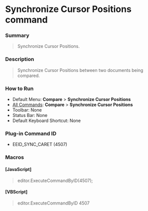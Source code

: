 # Synchronize Cursor Positions command

### Summary

> Synchronize Cursor Positions.

### Description

> Synchronize Cursor Positions between two documents being compared.

### How to Run

- Default Menu: **Compare** \> **Synchronize Cursor Positions**
- [All Commands](../tools/all_commands): **Compare** \> **Synchronize Cursor Positions**
- Toolbar: None
- Status Bar: None
- Default Keyboard Shortcut: None

### Plug-in Command ID

- EEID\_SYNC\_CARET (4507)

### Macros

#### \[JavaScript\]

> editor.ExecuteCommandByID(4507);

#### \[VBScript\]

> editor.ExecuteCommandByID 4507
